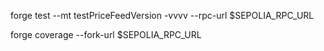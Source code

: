 forge test --mt testPriceFeedVersion -vvvv --rpc-url $SEPOLIA_RPC_URL 

forge coverage --fork-url $SEPOLIA_RPC_URL 